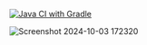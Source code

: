[![Java CI with Gradle](https://github.com/GorElena/Allure/actions/workflows/gradle.yml/badge.svg)](https://github.com/GorElena/Allure/actions/workflows/gradle.yml)

![Screenshot 2024-10-03 172320](https://github.com/user-attachments/assets/94ec51e9-9751-40c4-8f2d-7a72f63e56e9)
